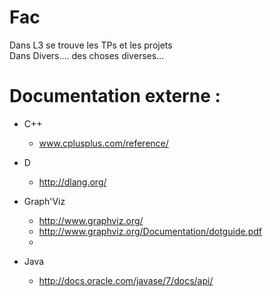 Fac
===

Dans L3 se trouve les TPs et les projets  
Dans Divers.... des choses diverses...  

Documentation externe :
=======================

+ C++
  -  www.cplusplus.com/reference/

+ D
  - http://dlang.org/

+ Graph'Viz
  - http://www.graphviz.org/  
  - http://www.graphviz.org/Documentation/dotguide.pdf 
  - 
+ Java
  - http://docs.oracle.com/javase/7/docs/api/
 
